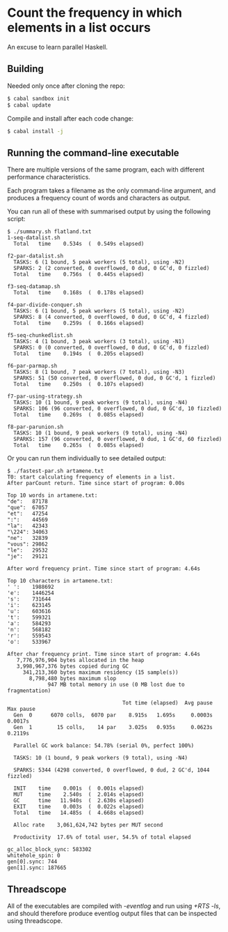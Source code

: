 # Count the frequency in which elements in a list occurs

An excuse to learn parallel Haskell.

## Building

Needed only once after cloning the repo:

```bash
$ cabal sandbox init
$ cabal update
```

Compile and install after each code change:

```bash
$ cabal install -j
```

## Running the command-line executable

There are multiple versions of the same program, each with different performance characteristics.

Each program takes a filename as the only command-line argument, and produces a frequency
count of words and characters as output.

You can run all of these with summarised output by using the following script:
```
$ ./summary.sh flatland.txt
1-seq-datalist.sh
  Total   time    0.534s  (  0.549s elapsed)

f2-par-datalist.sh
  TASKS: 6 (1 bound, 5 peak workers (5 total), using -N2)
  SPARKS: 2 (2 converted, 0 overflowed, 0 dud, 0 GC'd, 0 fizzled)
  Total   time    0.756s  (  0.445s elapsed)

f3-seq-datamap.sh
  Total   time    0.168s  (  0.178s elapsed)

f4-par-divide-conquer.sh
  TASKS: 6 (1 bound, 5 peak workers (5 total), using -N2)
  SPARKS: 8 (4 converted, 0 overflowed, 0 dud, 0 GC'd, 4 fizzled)
  Total   time    0.259s  (  0.166s elapsed)

f5-seq-chunkedlist.sh
  TASKS: 4 (1 bound, 3 peak workers (3 total), using -N1)
  SPARKS: 0 (0 converted, 0 overflowed, 0 dud, 0 GC'd, 0 fizzled)
  Total   time    0.194s  (  0.205s elapsed)

f6-par-parmap.sh
  TASKS: 8 (1 bound, 7 peak workers (7 total), using -N3)
  SPARKS: 51 (50 converted, 0 overflowed, 0 dud, 0 GC'd, 1 fizzled)
  Total   time    0.250s  (  0.107s elapsed)

f7-par-using-strategy.sh
  TASKS: 10 (1 bound, 9 peak workers (9 total), using -N4)
  SPARKS: 106 (96 converted, 0 overflowed, 0 dud, 0 GC'd, 10 fizzled)
  Total   time    0.269s  (  0.085s elapsed)

f8-par-parunion.sh
  TASKS: 10 (1 bound, 9 peak workers (9 total), using -N4)
  SPARKS: 157 (96 converted, 0 overflowed, 0 dud, 1 GC'd, 60 fizzled)
  Total   time    0.265s  (  0.085s elapsed)
```

Or you can run them individually to see detailed output:
```
$ ./fastest-par.sh artamene.txt
T0: start calculating frequency of elements in a list.
After parCount return. Time since start of program: 0.00s

Top 10 words in artamene.txt:
"de":	87178
"que":	67057
"et":	47254
":":	44569
"la":	42343
"\224":	34063
"ne":	32839
"vous":	29862
"le":	29532
"je":	29121

After word frequency print. Time since start of program: 4.64s

Top 10 characters in artamene.txt:
' ':	1988692
'e':	1446254
's':	731644
'i':	623145
'u':	603616
't':	599321
'a':	584293
'n':	568182
'r':	559543
'o':	533967

After char frequency print. Time since start of program: 4.64s
   7,776,976,904 bytes allocated in the heap
   3,998,967,376 bytes copied during GC
     341,213,360 bytes maximum residency (15 sample(s))
       8,798,480 bytes maximum slop
             947 MB total memory in use (0 MB lost due to fragmentation)

                                     Tot time (elapsed)  Avg pause  Max pause
  Gen  0      6070 colls,  6070 par    8.915s   1.695s     0.0003s    0.0017s
  Gen  1        15 colls,    14 par    3.025s   0.935s     0.0623s    0.2119s

  Parallel GC work balance: 54.78% (serial 0%, perfect 100%)

  TASKS: 10 (1 bound, 9 peak workers (9 total), using -N4)

  SPARKS: 5344 (4298 converted, 0 overflowed, 0 dud, 2 GC'd, 1044 fizzled)

  INIT    time    0.001s  (  0.001s elapsed)
  MUT     time    2.540s  (  2.014s elapsed)
  GC      time   11.940s  (  2.630s elapsed)
  EXIT    time    0.003s  (  0.022s elapsed)
  Total   time   14.485s  (  4.668s elapsed)

  Alloc rate    3,061,624,742 bytes per MUT second

  Productivity  17.6% of total user, 54.5% of total elapsed

gc_alloc_block_sync: 583302
whitehole_spin: 0
gen[0].sync: 744
gen[1].sync: 187665
```

## Threadscope

All of the executables are compiled with *-eventlog* and run using *+RTS -ls*, and should therefore
produce eventlog output files that can be inspected using threadscope.